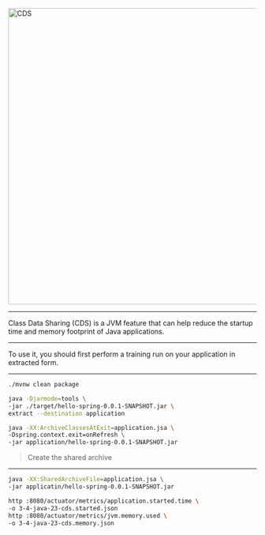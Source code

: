 <img src="images/cds.png" alt="CDS" width="600"/>

---

Class Data Sharing (CDS) is a JVM feature that can help reduce the startup time and memory footprint of Java applications.

---

To use it, you should first perform a training run on your application in extracted form.

---

```bash
./mvnw clean package

java -Djarmode=tools \
-jar ./target/hello-spring-0.0.1-SNAPSHOT.jar \
extract --destination application

java -XX:ArchiveClassesAtExit=application.jsa \
-Dspring.context.exit=onRefresh \
-jar application/hello-spring-0.0.1-SNAPSHOT.jar
```
> Create the shared archive

---

```bash
java -XX:SharedArchiveFile=application.jsa \
-jar applicatin/hello-spring-0.0.1-SNAPSHOT.jar

http :8080/actuator/metrics/application.started.time \
-o 3-4-java-23-cds.started.json
http :8080/actuator/metrics/jvm.memory.used \
-o 3-4-java-23-cds.memory.json
```
